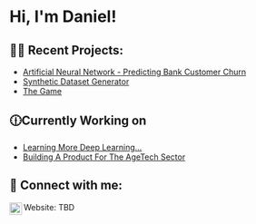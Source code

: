 <h1>Hi, I'm Daniel! <br/><a href="https://www.linkedin.com/in/daniel-stewart-programming/"></a></h1>

<h2>👨‍💻 Recent Projects:</h2>

  - [Artificial Neural Network - Predicting Bank Customer Churn](https://github.com/dstew1/ANNBankChurn)
  - [Synthetic Dataset Generator](https://github.com/dstew1/SyntheticDatasetGenerator)
  - [The Game](https://github.com/dstew1/The-Game)

<h2>🕧Currently Working on</h2>

- [Learning More Deep Learning...](https://en.wikipedia.org/wiki/Deep_learning)
- [Building A Product For The AgeTech Sector](https://en.wikipedia.org/wiki/Gerontechnology)


<h2> 🤳 Connect with me:</h2>

[<img align="left" alt="dstew1 | LinkedIn" width="22px" src="https://cdn.jsdelivr.net/npm/simple-icons@v3/icons/linkedin.svg" />][linkedin]


[linkedin]: https://www.linkedin.com/in/danthemans/
Website: TBD

